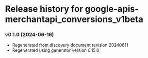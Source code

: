 # Release history for google-apis-merchantapi_conversions_v1beta

### v0.1.0 (2024-06-16)

* Regenerated from discovery document revision 20240611
* Regenerated using generator version 0.15.0

